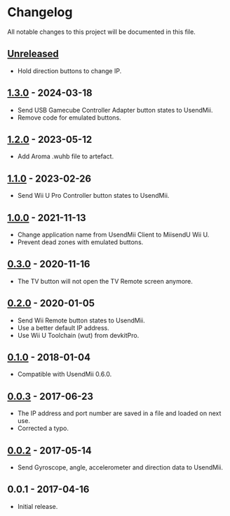 # Changelog

All notable changes to this project will be documented in this file.

## [Unreleased]

- Hold direction buttons to change IP.

## [1.3.0] - 2024-03-18

- Send USB Gamecube Controller Adapter button states to UsendMii.
- Remove code for emulated buttons.

## [1.2.0] - 2023-05-12

- Add Aroma .wuhb file to artefact.

## [1.1.0] - 2023-02-26

- Send Wii U Pro Controller button states to UsendMii.

## [1.0.0] - 2021-11-13

- Change application name from UsendMii Client to MiisendU Wii U.
- Prevent dead zones with emulated buttons.

## [0.3.0] - 2020-11-16

- The TV button will not open the TV Remote screen anymore.

## [0.2.0] - 2020-01-05

- Send Wii Remote button states to UsendMii.
- Use a better default IP address.
- Use Wii U Toolchain (wut) from devkitPro.

## [0.1.0] - 2018-01-04

- Compatible with UsendMii 0.6.0.

## [0.0.3] - 2017-06-23

- The IP address and port number are saved in a file and loaded on next use.
- Corrected a typo.

## [0.0.2] - 2017-05-14

- Send Gyroscope, angle, accelerometer and direction data to UsendMii.

## 0.0.1 - 2017-04-16

- Initial release.

[unreleased]: https://github.com/Crayon2000/MiisendU-Wii-U/compare/v1.3.0...HEAD
[1.3.0]: https://github.com/Crayon2000/MiisendU-Wii-U/compare/v1.2.0...v1.3.0
[1.2.0]: https://github.com/Crayon2000/MiisendU-Wii-U/compare/v1.1.0...v1.2.0
[1.1.0]: https://github.com/Crayon2000/MiisendU-Wii-U/compare/v1.0.0...v1.1.0
[1.0.0]: https://github.com/Crayon2000/MiisendU-Wii-U/compare/v0.3.0...v1.0.0
[0.3.0]: https://github.com/Crayon2000/MiisendU-Wii-U/compare/v0.2.0...v0.3.0
[0.2.0]: https://github.com/Crayon2000/MiisendU-Wii-U/compare/v0.1.0...v0.2.0
[0.1.0]: https://github.com/Crayon2000/MiisendU-Wii-U/compare/v0.0.3...v0.1.0
[0.0.3]: https://github.com/Crayon2000/MiisendU-Wii-U/compare/v0.0.2...v0.0.3
[0.0.2]: https://github.com/Crayon2000/MiisendU-Wii-U/compare/v0.0.1...v0.0.2

